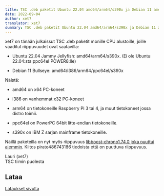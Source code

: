 ```yaml
---
title: TSC .deb paketit Ubuntu 22.04 amd64/arm64/s390x ja Debian 11 amd64/i386/arm64/ppc64el/s390x saatavilla
date: 2022-09-04
author: xet7
translator: xet7
summary: TSC .deb paketit Ubuntu 22.04 amd64/arm64/s390x ja Debian 11 amd64/i386/arm64/ppc64el/s390x saatavilla
---
```


xet7 on tänään julkaissut TSC .deb paketit monille CPU alustoille,
joille vaaditut riippuvuudet ovat saatavilla:

- Ubuntu 22.04 Jammy Jellyfish: amd64/arm64/s390x. (Ei ole Ubuntu 22.04:sta ppc64el POWER8:lle)

- Debian 11 Bullseye: amd64/i386/arm64/ppc64el/s390x

Näistä:

- amd64 on x64 PC-koneet

- i386 on vanhemmat x32 PC-koneet

- arm64 on tietokoneille Raspberry Pi 3 tai 4, ja muut tietokoneet jossa distro toimii.

- ppc64el on PowerPC 64bit litte-endian tietokoneille.

- s390x on IBM Z sarjan mainframe tietokoneille.

Näillä paketeilla on nyt myös riippuvuus [libboost-chrono1.74.0 joka puuttui aiemmin][2].
Kiitos pirate486743186 tiedoista että on puuttuva riippuvuus.

Lauri (xet7)<br />
TSC tiimin puolesta

## Lataa

[Lataukset sivulta][1]

[1]: /fi/download/
[2]: https://github.com/Secretchronicles/TSC/issues/703
